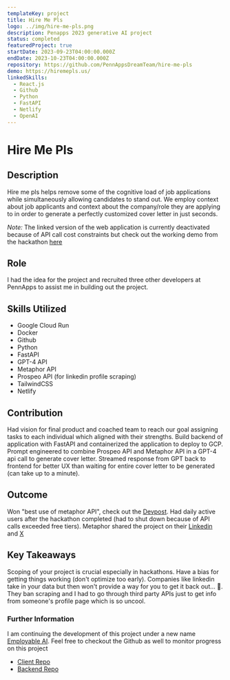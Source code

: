 ```yaml
---
templateKey: project
title: Hire Me Pls
logo: ../img/hire-me-pls.png
description: Penapps 2023 generative AI project
status: completed
featuredProject: true
startDate: 2023-09-23T04:00:00.000Z
endDate: 2023-10-23T04:00:00.000Z
repository: https://github.com/PennAppsDreamTeam/hire-me-pls
demo: https://hiremepls.us/
linkedSkills:
  - React.js
  - Github
  - Python
  - FastAPI
  - Netlify
  - OpenAI
---
```

# Hire Me Pls

## **Description**

H﻿ire me pls helps remove some of the cognitive load of job applications while simultaneously allowing candidates to stand out. We employ context about job applicants and context about the company/role they are applying to in order to generate a perfectly customized cover letter in just seconds.

*Note:* The linked version of the web application is currently deactivated because of API call cost constraints but check out the working demo from the hackathon [here](https://www.youtube.com/watch?v=oPNHScNfbYY&embeds_referring_euri=https%3A%2F%2Fdevpost.com%2F&source_ve_path=OTY3MTQ&feature=emb_imp_woyt)

## **Role**

I﻿ had the idea for the project and recruited three other developers at PennApps to assist me in building out the project.

## **Skills Utilized**

* G﻿oogle Cloud Run
* D﻿ocker
* G﻿ithub
* P﻿ython
* F﻿astAPI
* G﻿PT-4 API
* M﻿etaphor API
* P﻿rospeo API (for linkedin profile scraping)
* T﻿ailwindCSS
* N﻿etlify

## **Contribution**

H﻿ad vision for final product and coached team to reach our goal assigning tasks to each individual which aligned with their strengths. Build backend of application with FastAPI and containerized the application to deploy to GCP. Prompt engineered to combine Prospeo API and Metaphor API in a GPT-4 api call to generate cover letter. Streamed response from GPT back to frontend for better UX than waiting for entire cover letter to be generated (can take up to a minute).

## **Outcome**

W﻿on "best use of metaphor API", check out the [Devpost](https://devpost.com/software/hire-me-pls-clen4y). Had daily active users after the hackathon completed (had to shut down because of API calls exceeded free tiers). Metaphor shared the project on their [Linkedin](https://www.linkedin.com/posts/metaphor-systems_this-weekend-we-were-blown-away-by-the-brilliance-activity-7108461657374294016-NYoj?utm_source=share&utm_medium=member_desktop) and [X](https://twitter.com/metaphorsystems/status/1702005923328172160)

## **Key Takeaways**

S﻿coping of your project is crucial especially in hackathons. Have a bias for getting things working (don't optimize too early). Companies like linkedin take in your data but then won't provide a way for you to get it back out... 🫠. They ban scraping and I had to go through third party APIs just to get info from someone's profile page which is so uncool.

### Further Information

I﻿ am continuing the development of this project under a new name [Employable AI](https://employable.netlify.app/). Feel free to checkout the Github as well to monitor progress on this project

* [Client Repo](https://github.com/sim1029/employable-ai-client)
* [Backend Repo](https://github.com/sim1029/employable-ai-worker)